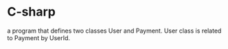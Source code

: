 # C-sharp
a program that defines two classes User and Payment.
User class is related to Payment by UserId.
